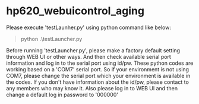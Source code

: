 # hp620_webuicontrol_aging
Please execute 'testLaunher.py' using python command like below:
> python .\testLauncher.py

Before running 'testLauncher.py', please make a factory default setting through WEB UI or other ways.
And then check available serial port information and log in to the serial port using id/pw.
These python codes are working based on a 'COM7' serial port.
So if your environment is not using COM7, please change the serial port which your environment is available in the codes.
If you don't have information about the id/pw, please contact to any members who may know it.
Also please log in to WEB UI and then change a default log in password to '000000'